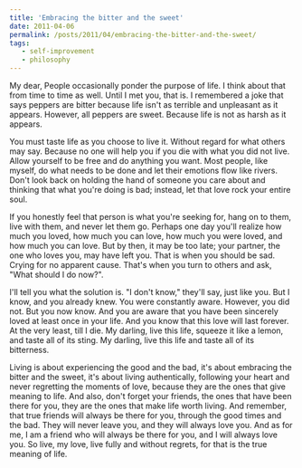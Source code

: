 ```yaml
---
title: 'Embracing the bitter and the sweet'
date: 2011-04-06
permalink: /posts/2011/04/embracing-the-bitter-and-the-sweet/
tags:
   - self-improvement
   - philosophy
---
```


My dear, People occasionally ponder the purpose of life. I think about that from time to time as well. Until I met you, that is. I remembered a joke that says peppers are bitter because life isn't as terrible and unpleasant as it appears. However, all peppers are sweet. Because life is not as harsh as it appears.

You must taste life as you choose to live it. Without regard for what others may say. Because no one will help you if you die with what you did not live. Allow yourself to be free and do anything you want. Most people, like myself, do what needs to be done and let their emotions flow like rivers. Don't look back on holding the hand of someone you care about and thinking that what you're doing is bad; instead, let that love rock your entire soul.

If you honestly feel that person is what you're seeking for, hang on to them, live with them, and never let them go. Perhaps one day you'll realize how much you loved, how much you can love, how much you were loved, and how much you can love. But by then, it may be too late; your partner, the one who loves you, may have left you. That is when you should be sad. Crying for no apparent cause. That's when you turn to others and ask, "What should I do now?".

I'll tell you what the solution is. "I don't know," they'll say, just like you. But I know, and you already knew. You were constantly aware. However, you did not. But you now know. And you are aware that you have been sincerely loved at least once in your life. And you know that this love will last forever. At the very least, till I die. My darling, live this life, squeeze it like a lemon, and taste all of its sting. My darling, live this life and taste all of its bitterness.

Living is about experiencing the good and the bad, it's about embracing the bitter and the sweet, it's about living authentically, following your heart and never regretting the moments of love, because they are the ones that give meaning to life. And also, don't forget your friends, the ones that have been there for you, they are the ones that make life worth living. And remember, that true friends will always be there for you, through the good times and the bad. They will never leave you, and they will always love you. And as for me, I am a friend who will always be there for you, and I will always love you. So live, my love, live fully and without regrets, for that is the true meaning of life.
